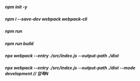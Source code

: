 ##### npm init -y
##### npm i --save-dev webpack webpack-cli
##### npm run
##### npm run build

##### npx webpack --entry ./src/index.js --output-path ./dist
##### npx webpack --entry ./src/index.js --output-path ./dist --mode development // 압축N
